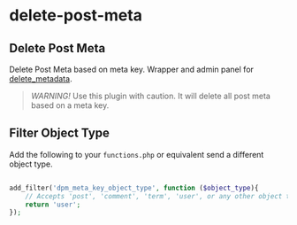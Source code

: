 # delete-post-meta

## Delete Post Meta

Delete Post Meta based on meta key. Wrapper and admin panel for [delete_metadata](https://developer.wordpress.org/reference/functions/delete_metadata/).

> _WARNING!_
> Use this plugin with caution. It will delete all post meta based on a meta key.

## Filter Object Type

Add the following to your `functions.php` or equivalent send a different object type.

```php

add_filter('dpm_meta_key_object_type', function ($object_type){
    // Accepts 'post', 'comment', 'term', 'user', or any other object type with an associated meta table.
    return 'user';
});

```
